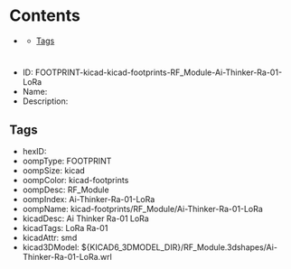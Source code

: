 



Contents
========

* [](#)
	* [Tags](#tags)

# 

- ID: FOOTPRINT-kicad-kicad-footprints-RF_Module-Ai-Thinker-Ra-01-LoRa
- Name: 
- Description: 

## Tags

- hexID: 
- oompType: FOOTPRINT
- oompSize: kicad
- oompColor: kicad-footprints
- oompDesc: RF_Module
- oompIndex: Ai-Thinker-Ra-01-LoRa
- oompName: kicad-footprints/RF_Module/Ai-Thinker-Ra-01-LoRa
- kicadDesc: Ai Thinker Ra-01 LoRa
- kicadTags: LoRa Ra-01
- kicadAttr: smd
- kicad3DModel: ${KICAD6_3DMODEL_DIR}/RF_Module.3dshapes/Ai-Thinker-Ra-01-LoRa.wrl
